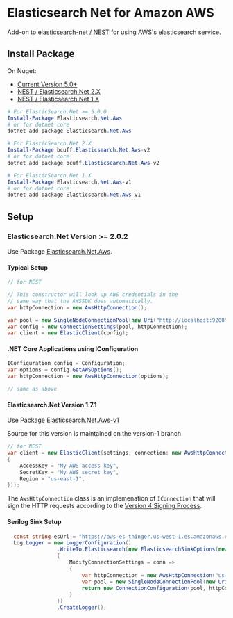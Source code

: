 # Elasticsearch Net for Amazon AWS

Add-on to [elasticsearch-net / NEST](https://github.com/elastic/elasticsearch-net) for using AWS's elasticsearch service.

## Install Package

On Nuget:

* [Current Version 5.0+](https://www.nuget.org/packages/Elasticsearch.Net.Aws/)
* [NEST / Elasticsearch.Net 2.X](https://www.nuget.org/packages/bcuff.Elasticsearch.Net.Aws-v2/)
* [NEST / Elasticsearch.Net 1.X](https://www.nuget.org/packages/Elasticsearch.Net.Aws-v1/)

```PowerShell
# For ElasticSearch.Net >= 5.0.0
Install-Package Elasticsearch.Net.Aws
# or for dotnet core
dotnet add package Elasticsearch.Net.Aws

# For ElasticSearch.Net 2.X
Install-Package bcuff.Elasticsearch.Net.Aws-v2
# or for dotnet core
dotnet add package bcuff.Elasticsearch.Net.Aws-v2

# For ElasticSearch.Net 1.X
Install-Package Elasticsearch.Net.Aws-v1
# or for dotnet core
dotnet add package Elasticsearch.Net.Aws-v1
```

## Setup

### Elasticsearch.Net Version >= 2.0.2

Use Package [Elasticsearch.Net.Aws](https://www.nuget.org/packages/Elasticsearch.Net.Aws/).

#### Typical Setup

```csharp
// for NEST

// This constructor will look up AWS credentials in the
// same way that the AWSSDK does automatically.
var httpConnection = new AwsHttpConnection();

var pool = new SingleNodeConnectionPool(new Uri("http://localhost:9200"));
var config = new ConnectionSettings(pool, httpConnection);
var client = new ElasticClient(config);
```

#### .NET Core Applications using IConfiguration

```csharp
IConfiguration config = Configuration;
var options = config.GetAWSOptions();
var httpConnection = new AwsHttpConnection(options);

// same as above
```

#### Elasticsearch.Net Version 1.7.1

Use Package [Elasticsearch.Net.Aws-v1](https://www.nuget.org/packages/Elasticsearch.Net.Aws-v1)

Source for this version is maintained on the version-1 branch

```csharp
// for NEST
var client = new ElasticClient(settings, connection: new AwsHttpConnection(settings, new AwsSettings
{
    AccessKey = "My AWS access key",
    SecretKey = "My AWS secret key",
    Region = "us-east-1",
}));
```

The `AwsHttpConnection` class is an implemenation of `IConnection` that will sign the HTTP requests according to the [Version 4 Signing Process](http://docs.aws.amazon.com/general/latest/gr/signature-version-4.html).

#### Serilog Sink Setup

```csharp
  const string esUrl = "https://aws-es-thinger.us-west-1.es.amazonaws.com";
  Log.Logger = new LoggerConfiguration()
                .WriteTo.Elasticsearch(new ElasticsearchSinkOptions(new Uri(esUrl))
                {
                    ModifyConnectionSettings = conn =>
                    {
                        var httpConnection = new AwsHttpConnection("us-east-1");
                        var pool = new SingleNodeConnectionPool(new Uri(esUrl));
                        return new ConnectionConfiguration(pool, httpConnection);
                    }
                })
                .CreateLogger();
```
